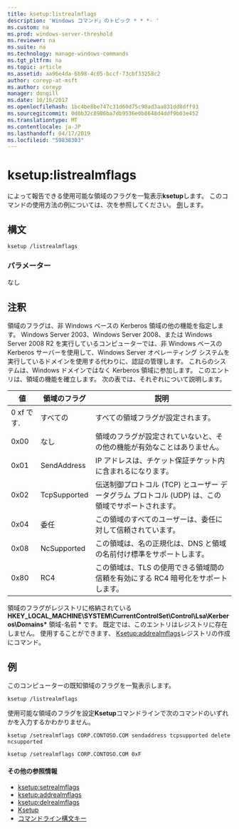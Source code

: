 ```yaml
---
title: ksetup:listrealmflags
description: 'Windows コマンド」のトピック * * *- '
ms.custom: na
ms.prod: windows-server-threshold
ms.reviewer: na
ms.suite: na
ms.technology: manage-windows-commands
ms.tgt_pltfrm: na
ms.topic: article
ms.assetid: aa96e4da-6b98-4c05-bccf-73cbf33258c2
author: coreyp-at-msft
ms.author: coreyp
manager: dongill
ms.date: 10/16/2017
ms.openlocfilehash: 1bc4be8be747c31d60d75c90ad3aa831dd8dff93
ms.sourcegitcommit: 0d0b32c8986ba7db9536e0b8648d4ddf9b03e452
ms.translationtype: MT
ms.contentlocale: ja-JP
ms.lasthandoff: 04/17/2019
ms.locfileid: "59838303"
---
```

# <a name="ksetuplistrealmflags"></a>ksetup:listrealmflags



によって報告できる使用可能な領域のフラグを一覧表示**ksetup**します。 このコマンドの使用方法の例については、次を参照してください。 [例](#BKMK_Examples)します。

## <a name="syntax"></a>構文

```
ksetup /listrealmflags
```

### <a name="parameters"></a>パラメーター

なし

## <a name="remarks"></a>注釈

領域のフラグは、非 Windows ベースの Kerberos 領域の他の機能を指定します。 Windows Server 2003、Windows Server 2008、または Windows Server 2008 R2 を実行しているコンピューターでは、非 Windows ベースの Kerberos サーバーを使用して、Windows Server オペレーティング システムを実行しているドメインを使用する代わりに、認証の管理します。 これらのシステムは、Windows ドメインではなく Kerberos 領域に参加します。 このエントリは、領域の機能を確立します。 次の表では、それぞれについて説明します。

|値|領域のフラグ|説明|
|-----|----------|-----------|
|0 xf です.|すべての|すべての領域フラグが設定されます。|
|0x00|なし|領域のフラグが設定されていないと、その他の機能が有効なことはありません。|
|0x01|SendAddress|IP アドレスは、チケット保証チケット内に含まれるになります。|
|0x02|TcpSupported|伝送制御プロトコル (TCP) とユーザー データグラム プロトコル (UDP) は、この領域でサポートされます。|
|0x04|委任|この領域のすべてのユーザーは、委任に対して信頼されています。|
|0x08|NcSupported|この領域は、名の正規化は、DNS と領域の名前付け標準をサポートします。|
|0x80|RC4|この領域は、TLS の使用できる領域間の信頼を有効にする RC4 暗号化をサポートします。|

領域のフラグがレジストリに格納されている**HKEY_LOCAL_MACHINE\SYSTEM\CurrentControlSet\Control\Lsa\Kerberos\Domains\*** 領域-名前 * です。 既定では、このエントリはレジストリに存在しません。 使用することができます、 [Ksetup:addrealmflags](ksetup-addrealmflags.md)レジストリの作成にコマンド。

## <a name="BKMK_Examples"></a>例

このコンピューターの既知領域のフラグを一覧表示します。
```
ksetup /listrealmflags
```
使用可能な領域のフラグを設定**Ksetup**コマンドラインで次のコマンドのいずれかを入力するかわかりません。
```
ksetup /setrealmflags CORP.CONTOSO.COM sendaddress tcpsupported delete ncsupported
```
```
ksetup /setrealmflags CORP.CONTOSO.COM 0xF
```

#### <a name="additional-references"></a>その他の参照情報

-   [ksetup:setrealmflags](ksetup-setrealmflags.md)
-   [ksetup:addrealmflags](ksetup-addrealmflags.md)
-   [ksetup:delrealmflags](ksetup-delrealmflags.md)
-   [Ksetup](ksetup.md)
-   [コマンドライン構文キー](command-line-syntax-key.md)